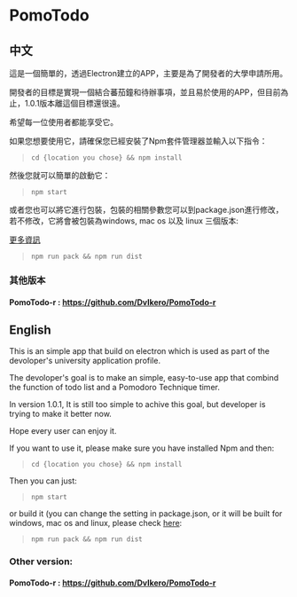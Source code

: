 # PomoTodo

## 中文

這是一個簡單的，透過Electron建立的APP，主要是為了開發者的大學申請所用。

開發者的目標是實現一個結合蕃茄鐘和待辦事項，並且易於使用的APP，但目前為止，1.0.1版本離這個目標還很遠。

希望每一位使用者都能享受它。

如果您想要使用它，請確保您已經安裝了Npm套件管理器並輸入以下指令：

> ```
> cd {location you chose} && npm install
> ```

然後您就可以簡單的啟動它：

> ```
> npm start
> ```

或者您也可以將它進行包裝，包裝的相關參數您可以到package.json進行修改，若不修改，它將會被包裝為windows, mac os 以及 linux 三個版本:

[更多資訊](https://www.electron.build/)

> ```
> npm run pack && npm run dist
> ```

### 其他版本

#### PomoTodo-r : https://github.com/DvIkero/PomoTodo-r

## English

This is an simple app that build on electron which is used as part of the devoloper's university application profile.

The devoloper's goal is to make an simple, easy-to-use app that combind the function of todo list and a Pomodoro Technique timer.

In version 1.0.1, It is still too simple to achive this goal, but developer is trying to make it better now.

Hope every user can enjoy it.

If you want to use it, please make sure you have installed Npm and then:

> ```
> cd {location you chose} && npm install
> ```

Then you can just:

> ```
> npm start
> ```

or build it (you can change the setting in package.json, or it will be built for windows, mac os and linux, please check [here](https://www.electron.build/):

> ```
> npm run pack && npm run dist
> ```

### Other version:

#### PomoTodo-r : https://github.com/DvIkero/PomoTodo-r